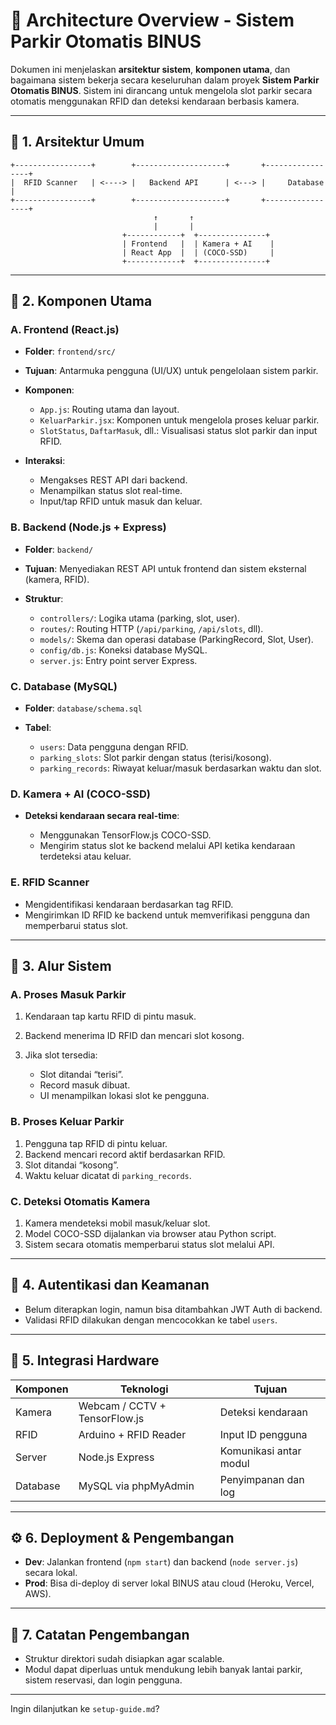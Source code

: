 # 📐 Architecture Overview - Sistem Parkir Otomatis BINUS

Dokumen ini menjelaskan **arsitektur sistem**, **komponen utama**, dan bagaimana sistem bekerja secara keseluruhan dalam proyek **Sistem Parkir Otomatis BINUS**. Sistem ini dirancang untuk mengelola slot parkir secara otomatis menggunakan RFID dan deteksi kendaraan berbasis kamera.

---

## 🧱 1. Arsitektur Umum

```
+-----------------+        +--------------------+       +-----------------+
|  RFID Scanner   | <----> |   Backend API      | <---> |     Database    |
+-----------------+        +--------------------+       +-----------------+
                                ↑       ↑
                                |       |
                         +------------+  +---------------+
                         | Frontend   |  | Kamera + AI    |
                         | React App  |  | (COCO-SSD)     |
                         +------------+  +---------------+
```

---

## 🧩 2. Komponen Utama

### A. Frontend (React.js)

- **Folder**: `frontend/src/`
- **Tujuan**: Antarmuka pengguna (UI/UX) untuk pengelolaan sistem parkir.
- **Komponen**:

  - `App.js`: Routing utama dan layout.
  - `KeluarParkir.jsx`: Komponen untuk mengelola proses keluar parkir.
  - `SlotStatus`, `DaftarMasuk`, dll.: Visualisasi status slot parkir dan input RFID.

- **Interaksi**:

  - Mengakses REST API dari backend.
  - Menampilkan status slot real-time.
  - Input/tap RFID untuk masuk dan keluar.

### B. Backend (Node.js + Express)

- **Folder**: `backend/`
- **Tujuan**: Menyediakan REST API untuk frontend dan sistem eksternal (kamera, RFID).
- **Struktur**:

  - `controllers/`: Logika utama (parking, slot, user).
  - `routes/`: Routing HTTP (`/api/parking`, `/api/slots`, dll).
  - `models/`: Skema dan operasi database (ParkingRecord, Slot, User).
  - `config/db.js`: Koneksi database MySQL.
  - `server.js`: Entry point server Express.

### C. Database (MySQL)

- **Folder**: `database/schema.sql`
- **Tabel**:

  - `users`: Data pengguna dengan RFID.
  - `parking_slots`: Slot parkir dengan status (terisi/kosong).
  - `parking_records`: Riwayat keluar/masuk berdasarkan waktu dan slot.

### D. Kamera + AI (COCO-SSD)

- **Deteksi kendaraan secara real-time**:

  - Menggunakan TensorFlow\.js COCO-SSD.
  - Mengirim status slot ke backend melalui API ketika kendaraan terdeteksi atau keluar.

### E. RFID Scanner

- Mengidentifikasi kendaraan berdasarkan tag RFID.
- Mengirimkan ID RFID ke backend untuk memverifikasi pengguna dan memperbarui status slot.

---

## 🔗 3. Alur Sistem

### A. Proses Masuk Parkir

1. Kendaraan tap kartu RFID di pintu masuk.
2. Backend menerima ID RFID dan mencari slot kosong.
3. Jika slot tersedia:

   - Slot ditandai “terisi”.
   - Record masuk dibuat.
   - UI menampilkan lokasi slot ke pengguna.

### B. Proses Keluar Parkir

1. Pengguna tap RFID di pintu keluar.
2. Backend mencari record aktif berdasarkan RFID.
3. Slot ditandai “kosong”.
4. Waktu keluar dicatat di `parking_records`.

### C. Deteksi Otomatis Kamera

1. Kamera mendeteksi mobil masuk/keluar slot.
2. Model COCO-SSD dijalankan via browser atau Python script.
3. Sistem secara otomatis memperbarui status slot melalui API.

---

## 🔐 4. Autentikasi dan Keamanan

- Belum diterapkan login, namun bisa ditambahkan JWT Auth di backend.
- Validasi RFID dilakukan dengan mencocokkan ke tabel `users`.

---

## 🔁 5. Integrasi Hardware

| Komponen | Teknologi                      | Tujuan                 |
| -------- | ------------------------------ | ---------------------- |
| Kamera   | Webcam / CCTV + TensorFlow\.js | Deteksi kendaraan      |
| RFID     | Arduino + RFID Reader          | Input ID pengguna      |
| Server   | Node.js Express                | Komunikasi antar modul |
| Database | MySQL via phpMyAdmin           | Penyimpanan dan log    |

---

## ⚙️ 6. Deployment & Pengembangan

- **Dev**: Jalankan frontend (`npm start`) dan backend (`node server.js`) secara lokal.
- **Prod**: Bisa di-deploy di server lokal BINUS atau cloud (Heroku, Vercel, AWS).

---

## 🧠 7. Catatan Pengembangan

- Struktur direktori sudah disiapkan agar scalable.
- Modul dapat diperluas untuk mendukung lebih banyak lantai parkir, sistem reservasi, dan login pengguna.

---

Ingin dilanjutkan ke `setup-guide.md`?
